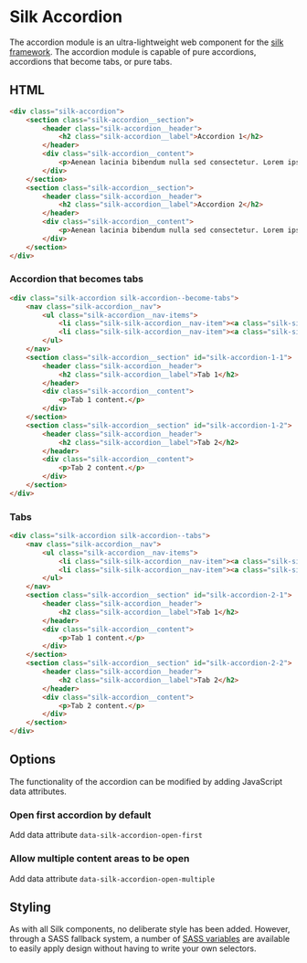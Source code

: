 # Silk Accordion
The accordion module is an ultra-lightweight web component for the [silk framework](https://github.com/nickrigby/silk). The accordion module is capable of pure accordions, accordions that become tabs, or pure tabs.

## HTML
```html
<div class="silk-accordion">
    <section class="silk-accordion__section">
        <header class="silk-accordion__header">
            <h2 class="silk-accordion__label">Accordion 1</h2>
        </header>
        <div class="silk-accordion__content">
            <p>Aenean lacinia bibendum nulla sed consectetur. Lorem ipsum dolor sit amet, consectetur adipiscing elit. Cras justo odio, dapibus ac facilisis in, egestas eget quam. Curabitur blandit tempus porttitor. Vivamus sagittis lacus vel augue laoreet rutrum faucibus dolor auctor. Donec sed odio dui. Nullam quis risus eget urna mollis ornare vel eu leo.</p>
        </div>
    </section>
    <section class="silk-accordion__section">
        <header class="silk-accordion__header">
            <h2 class="silk-accordion__label">Accordion 2</h2>
        </header>
        <div class="silk-accordion__content">
            <p>Aenean lacinia bibendum nulla sed consectetur. Lorem ipsum dolor sit amet, consectetur adipiscing elit. Cras justo odio, dapibus ac facilisis in, egestas eget quam. Curabitur blandit tempus porttitor. Vivamus sagittis lacus vel augue laoreet rutrum faucibus dolor auctor. Donec sed odio dui. Nullam quis risus eget urna mollis ornare vel eu leo.</p>
        </div>
    </section>
</div>
```

### Accordion that becomes tabs
```html
<div class="silk-accordion silk-accordion--become-tabs">
    <nav class="silk-accordion__nav">
        <ul class="silk-accordion__nav-items">
            <li class="silk-silk-accordion__nav-item"><a class="silk-silk-accordion__nav-link" href="#silk-accordion-1-1">Tab 1</a></li>
            <li class="silk-silk-accordion__nav-item"><a class="silk-silk-accordion__nav-link" href="#silk-accordion-1-2">Tab 2</a></li>
        </ul>
    </nav>
    <section class="silk-accordion__section" id="silk-accordion-1-1">
        <header class="silk-accordion__header">
            <h2 class="silk-accordion__label">Tab 1</h2>
        </header>
        <div class="silk-accordion__content">
            <p>Tab 1 content.</p>
        </div>
    </section>
    <section class="silk-accordion__section" id="silk-accordion-1-2">
        <header class="silk-accordion__header">
            <h2 class="silk-accordion__label">Tab 2</h2>
        </header>
        <div class="silk-accordion__content">
            <p>Tab 2 content.</p>
        </div>
    </section>
</div>
```

### Tabs
```html
<div class="silk-accordion silk-accordion--tabs">
    <nav class="silk-accordion__nav">
        <ul class="silk-accordion__nav-items">
            <li class="silk-silk-accordion__nav-item"><a class="silk-silk-accordion__nav-link" href="#silk-accordion-2-1">Tab 1</a></li>
            <li class="silk-silk-accordion__nav-item"><a class="silk-silk-accordion__nav-link" href="#silk-accordion-2-2">Tab 2</a></li>
        </ul>
    </nav>
    <section class="silk-accordion__section" id="silk-accordion-2-1">
        <header class="silk-accordion__header">
            <h2 class="silk-accordion__label">Tab 1</h2>
        </header>
        <div class="silk-accordion__content">
            <p>Tab 1 content.</p>
        </div>
    </section>
    <section class="silk-accordion__section" id="silk-accordion-2-2">
        <header class="silk-accordion__header">
            <h2 class="silk-accordion__label">Tab 2</h2>
        </header>
        <div class="silk-accordion__content">
            <p>Tab 2 content.</p>
        </div>
    </section>
</div>
```

## Options
The functionality of the accordion can be modified by adding JavaScript data attributes.

### Open first accordion by default
Add data attribute `data-silk-accordion-open-first`

### Allow multiple content areas to be open
Add data attribute `data-silk-accordion-open-multiple`

## Styling
As with all Silk components, no deliberate style has been added. However, through a SASS fallback system, a number of [SASS variables](src/scss/_variables.scss) are available to easily apply design without having to write your own selectors.
